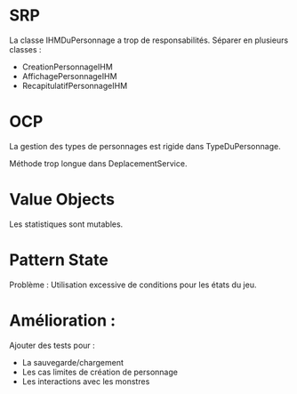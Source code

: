 # SRP

La classe IHMDuPersonnage a trop de responsabilités.
Séparer en plusieurs classes :
- CreationPersonnageIHM
- AffichagePersonnageIHM
- RecapitulatifPersonnageIHM

# OCP

 La gestion des types de personnages est rigide dans TypeDuPersonnage.

 Méthode trop longue dans DeplacementService.

# Value Objects
Les statistiques sont mutables.

# Pattern State
Problème : Utilisation excessive de conditions pour les états du jeu.

# Amélioration :
Ajouter des tests pour :
- La sauvegarde/chargement
- Les cas limites de création de personnage
- Les interactions avec les monstres
